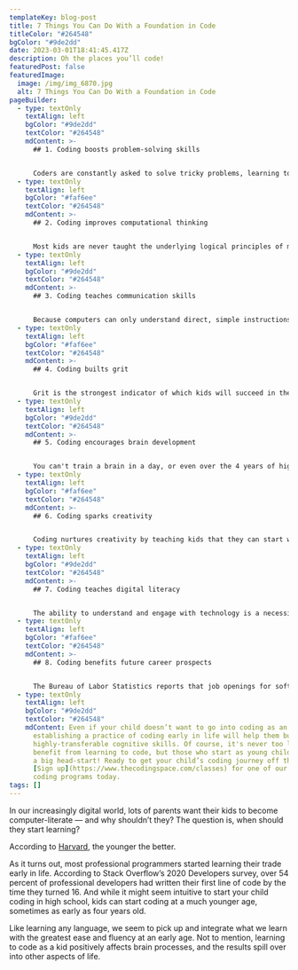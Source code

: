 ```yaml
---
templateKey: blog-post
title: 7 Things You Can Do With a Foundation in Code
titleColor: "#264548"
bgColor: "#9de2dd"
date: 2023-03-01T18:41:45.417Z
description: Oh the places you’ll code!
featuredPost: false
featuredImage:
  image: /img/img_6870.jpg
  alt: 7 Things You Can Do With a Foundation in Code
pageBuilder:
  - type: textOnly
    textAlign: left
    bgColor: "#9de2dd"
    textColor: "#264548"
    mdContent: >-
      ## 1. Coding boosts problem-solving skills


      Coders are constantly asked to solve tricky problems, learning to tackle complex or novel challenges in creative, efficient ways. The process of coding requires young STEM-heads to break issues down into more manageable sub-problems, then progress through an iterative process of identifying, prioritizing, and implementing solutions. Because of all this, kids start honing their problem-solving skills as soon as they take on their first coding challenge.
  - type: textOnly
    textAlign: left
    bgColor: "#faf6ee"
    textColor: "#264548"
    mdContent: >-
      ## 2. Coding improves computational thinking


      Most kids are never taught the underlying logical principles of math, or shown math’s broader applicability in the wide, wonderful world. So, to them, math can seem boring, overly abstract, and unrelatable. One of the great things about coding is that, while kids don’t need to be math experts to get started, they will naturally learn mathematical principles as they code — a mindset we like to call “computational thinking.” Coding allows kids to interact with and visualize the abstract principles of math, instead of just engaging with dry, intimidating digits on paper.
  - type: textOnly
    textAlign: left
    bgColor: "#9de2dd"
    textColor: "#264548"
    mdContent: >-
      ## 3. Coding teaches communication skills


      Because computers can only understand direct, simple instructions, tinkering with code naturally develops your ability to express yourself clearly & concisely. In fact, learning to code has many of the cognitive benefits of learning a new language!
  - type: textOnly
    textAlign: left
    bgColor: "#faf6ee"
    textColor: "#264548"
    mdContent: >-
      ## 4. Coding builts grit


      Grit is the strongest indicator of which kids will succeed in their education and professional careers, and coding is an excellent way to help your child develop grit. When kids start tackling coding tasks, they will inevitably fail — over and over again. But our coding teachers help young coders stick to it, developing resilience of spirit and mind in the face of hardship. After all, you can’t complain, whine, or negotiate your way out of a problem with a computer: instead, you have to use logic, creativity, and deductive reasoning. Coding builds grit and confidence, because it teaches kids that most problems can be solved if they just keep trying!
  - type: textOnly
    textAlign: left
    bgColor: "#9de2dd"
    textColor: "#264548"
    mdContent: >-
      ## 5. Coding encourages brain development


      You can't train a brain in a day, or even over the 4 years of high school. The ideas a child most successfully integrates are those from their early, and ongoing, encounters, when their brain is most “plastic”. Put simply, our brains build increasingly complex structures on top of existing, simpler structures. Exposure to programming at an early age builds these first structures, improving the brain's natural tendency for language and logic and providing a higher platform for future knowledge.
  - type: textOnly
    textAlign: left
    bgColor: "#faf6ee"
    textColor: "#264548"
    mdContent: >-
      ## 6. Coding sparks creativity


      Coding nurtures creativity by teaching kids that they can start with nothing and finish with something amazing. In the non-digital world, creativity can be limited by materials, like ingredients when we cook or the size of the canvas when we paint. But coding takes place in the virtual world, where the only restriction is the child’s imagination.
  - type: textOnly
    textAlign: left
    bgColor: "#9de2dd"
    textColor: "#264548"
    mdContent: >-
      ## 7. Coding teaches digital literacy


      The ability to understand and engage with technology is a necessity for navigating an increasingly digitized society. In other words, kids need to be digitally literate. Generally speaking, “digital literacy” refers to a person’s ability to understand and engage with technology in a thoughtful, meaningful way. Kids who are digitally literate know how to find, consume, create, and share digital content. They also understand the basics of Internet safety such as creating strong passwords, using privacy settings, and knowing what to share or not on social media. By learning to code at a young age, kids will come to intuitively understand the inner workings of digital applications, which will help them grasp the importance of safety, privacy, and critical thinking about digital content.
  - type: textOnly
    textAlign: left
    bgColor: "#faf6ee"
    textColor: "#264548"
    mdContent: >-
      ## 8. Coding benefits future career prospects


      The Bureau of Labor Statistics reports that job openings for software developers are slated to [grow 21 percent between 2018 and 2028](https://www.bls.gov/ooh/computer-and-information-technology/software-developers.htm) — that’s more than four times the average rate for all careers. But even kids who aren’t interested in becoming full-time developers can still benefit professionally from learning a coding language or two. Programming savvy is valuable, regardless of your child’s educational background or job interest. In some cases, it may even be the capability that ultimately [boosts them above their job market competitors](https://careerbuzz.prosky.co/articles/how-relevant-programming-can-be-to-your-resume-and-interests)!
  - type: textOnly
    textAlign: left
    bgColor: "#9de2dd"
    textColor: "#264548"
    mdContent: Even if your child doesn’t want to go into coding as an adult,
      establishing a practice of coding early in life will help them build
      highly-transferable cognitive skills. Of course, it's never too late to
      benefit from learning to code, but those who start as young children have
      a big head-start! Ready to get your child’s coding journey off the ground?
      [Sign up](https://www.thecodingspace.com/classes) for one of our top-tier
      coding programs today.
tags: []
---
```

In our increasingly digital world, lots of parents want their kids to become computer-literate — and why shouldn’t they? The question is, when should they start learning?

According to [Harvard](https://developingchild.harvard.edu/resources/inbrief-science-of-ecd/), the younger the better.

As it turns out, most professional programmers started learning their trade early in life. According to Stack Overflow’s 2020 Developers survey, over 54 percent of professional developers had written their first line of code by the time they turned 16. And while it might seem intuitive to start your child coding in high school, kids can start coding at a much younger age, sometimes as early as four years old.

Like learning any language, we seem to pick up and integrate what we learn with the greatest ease and fluency at an early age. Not to mention, learning to code as a kid positively affects brain processes, and the results spill over into other aspects of life.